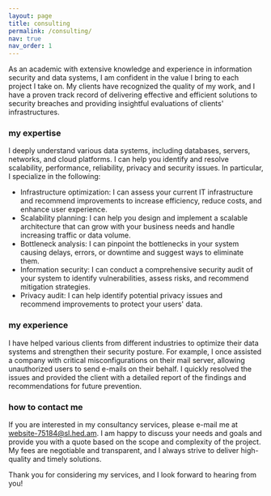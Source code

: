 ```yaml
---
layout: page
title: consulting
permalink: /consulting/
nav: true
nav_order: 1
---
```


As an academic with extensive knowledge and experience in information security and data systems, I am confident in the value I bring to each project I take on. My clients have recognized the quality of my work, and I have a proven track record of delivering effective and efficient solutions to security breaches and providing insightful evaluations of clients' infrastructures.

### my expertise

I deeply understand various data systems, including databases, servers, networks, and cloud platforms. I can help you identify and resolve scalability, performance, reliability, privacy and security issues. In particular, I specialize in the following:

- Infrastructure optimization: I can assess your current IT infrastructure and recommend improvements to increase efficiency, reduce costs, and enhance user experience.
- Scalability planning: I can help you design and implement a scalable architecture that can grow with your business needs and handle increasing traffic or data volume.
- Bottleneck analysis: I can pinpoint the bottlenecks in your system causing delays, errors, or downtime and suggest ways to eliminate them.
- Information security: I can conduct a comprehensive security audit of your system to identify vulnerabilities, assess risks, and recommend mitigation strategies.
- Privacy audit: I can help identify potential privacy issues and recommend improvements to protect your users' data.

### my experience

I have helped various clients from different industries to optimize their data systems and strengthen their security posture. For example, I once assisted a company with critical misconfigurations on their mail server, allowing unauthorized users to send e-mails on their behalf. I quickly resolved the issues and provided the client with a detailed report of the findings and recommendations for future prevention.

### how to contact me

If you are interested in my consultancy services, please e-mail me at [website-75184@sl.hed.am](mailto:website-75184@sl.hed.am). I am happy to discuss your needs and goals and provide you with a quote based on the scope and complexity of the project. My fees are negotiable and transparent, and I always strive to deliver high-quality and timely solutions.

Thank you for considering my services, and I look forward to hearing from you!
